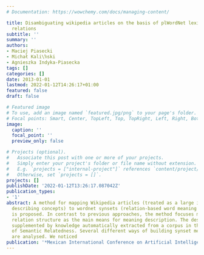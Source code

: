 ```yaml
---
# Documentation: https://wowchemy.com/docs/managing-content/

title: Disambiguating wikipedia articles on the basis of plWordNet lexico-semantic
  relations
subtitle: ''
summary: ''
authors:
- Maciej Piasecki
- Michał Kali\ŉski
- Agnieszka Indyka-Piasecka
tags: []
categories: []
date: 2013-01-01
lastmod: 2022-01-12T14:26:17+01:00
featured: false
draft: false

# Featured image
# To use, add an image named `featured.jpg/png` to your page's folder.
# Focal points: Smart, Center, TopLeft, Top, TopRight, Left, Right, BottomLeft, Bottom, BottomRight.
image:
  caption: ''
  focal_point: ''
  preview_only: false

# Projects (optional).
#   Associate this post with one or more of your projects.
#   Simply enter your project's folder or file name without extension.
#   E.g. `projects = ["internal-project"]` references `content/project/deep-learning/index.md`.
#   Otherwise, set `projects = []`.
projects: []
publishDate: '2022-01-12T13:26:17.087042Z'
publication_types:
- '1'
abstract: A method for mapping Wikipedia articles (treated as a large informal resource
  describing concepts) to wordnet synsets (relation-based word meaning descriptions)
  is proposed. In contrast to previous approaches, the method focuses mainly on wordnet
  relation structure as the main means for meaning description. The description is
  supplemented by knowledge automatically extracted from a corpus in the form of Measure
  of Semantic Relatedness. Several different ways of building synset meaning descriptions
  are analysed. We noticed
publication: '*Mexican International Conference on Artificial Intelligence*'
---
```

